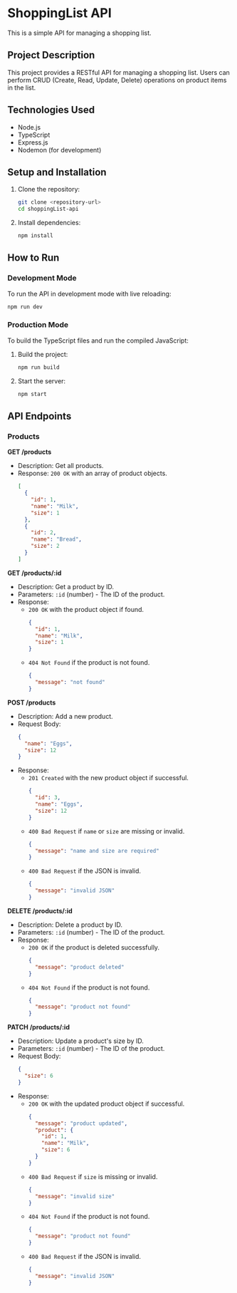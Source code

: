# ShoppingList API

This is a simple API for managing a shopping list.

## Project Description
This project provides a RESTful API for managing a shopping list. Users can perform CRUD (Create, Read, Update, Delete) operations on product items in the list.

## Technologies Used
- Node.js
- TypeScript
- Express.js
- Nodemon (for development)

## Setup and Installation

1. Clone the repository:
   ```bash
   git clone <repository-url>
   cd shoppingList-api
   ```
2. Install dependencies:
   ```bash
   npm install
   ```

## How to Run

### Development Mode
To run the API in development mode with live reloading:
```bash
npm run dev
```

### Production Mode
To build the TypeScript files and run the compiled JavaScript:
1. Build the project:
   ```bash
   npm run build
   ```
2. Start the server:
   ```bash
   npm start
   ```

## API Endpoints

### Products

**GET /products**
- Description: Get all products.
- Response: `200 OK` with an array of product objects.
  ```json
  [
    {
      "id": 1,
      "name": "Milk",
      "size": 1
    },
    {
      "id": 2,
      "name": "Bread",
      "size": 2
    }
  ]
  ```

**GET /products/:id**
- Description: Get a product by ID.
- Parameters: `:id` (number) - The ID of the product.
- Response:
  - `200 OK` with the product object if found.
    ```json
    {
      "id": 1,
      "name": "Milk",
      "size": 1
    }
    ```
  - `404 Not Found` if the product is not found.
    ```json
    {
      "message": "not found"
    }
    ```

**POST /products**
- Description: Add a new product.
- Request Body:
  ```json
  {
    "name": "Eggs",
    "size": 12
  }
  ```
- Response:
  - `201 Created` with the new product object if successful.
    ```json
    {
      "id": 3,
      "name": "Eggs",
      "size": 12
    }
    ```
  - `400 Bad Request` if `name` or `size` are missing or invalid.
    ```json
    {
      "message": "name and size are required"
    }
    ```
  - `400 Bad Request` if the JSON is invalid.
    ```json
    {
      "message": "invalid JSON"
    }
    ```

**DELETE /products/:id**
- Description: Delete a product by ID.
- Parameters: `:id` (number) - The ID of the product.
- Response:
  - `200 OK` if the product is deleted successfully.
    ```json
    {
      "message": "product deleted"
    }
    ```
  - `404 Not Found` if the product is not found.
    ```json
    {
      "message": "product not found"
    }
    ```

**PATCH /products/:id**
- Description: Update a product's size by ID.
- Parameters: `:id` (number) - The ID of the product.
- Request Body:
  ```json
  {
    "size": 6
  }
  ```
- Response:
  - `200 OK` with the updated product object if successful.
    ```json
    {
      "message": "product updated",
      "product": {
        "id": 1,
        "name": "Milk",
        "size": 6
      }
    }
    ```
  - `400 Bad Request` if `size` is missing or invalid.
    ```json
    {
      "message": "invalid size"
    }
    ```
  - `404 Not Found` if the product is not found.
    ```json
    {
      "message": "product not found"
    }
    ```
  - `400 Bad Request` if the JSON is invalid.
    ```json
    {
      "message": "invalid JSON"
    }
    ```
